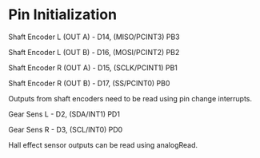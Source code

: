 # Pin Initialization
Shaft Encoder L (OUT A) - D14, (MISO/PCINT3) PB3

Shaft Encoder L (OUT B) - D16, (MOSI/PCINT2) PB2

Shaft Encoder R (OUT A) - D15, (SCLK/PCINT1) PB1

Shaft Encoder R (OUT B) - D17, (SS/PCINT0) PB0


Outputs from shaft encoders need to be read using pin change interrupts. 


Gear Sens L - D2, (SDA/INT1) PD1

Gear Sens R - D3, (SCL/INT0) PD0


Hall effect sensor outputs can be read using analogRead. 
